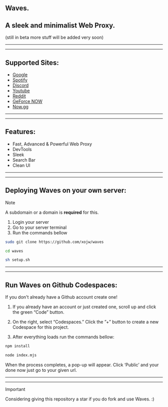 ## Waves.
A sleek and minimalist Web Proxy.
---
(still in beta more stuff will be added very soon)

---
---

## Supported Sites:

- [Google](https://google.com)
- [Spotify](https://spotify.com)
- [Discord](https://discord.com)
- [Youtube](https://www.youtube.com)
- [Reddit](https://reddit.com)
- [GeForce NOW](https://play.geforcenow.com/)
- [Now.gg](https://now.gg)

---
---

## Features:

- Fast, Advanced & Powerful Web Proxy
- DevTools
- Sleek
- Search Bar
- Clean UI

---
---

## Deploying Waves on your own server:
> [!NOTE] 
> A subdomain or a domain is **required** for this.

1. Login your server
2. Go to your server terminal
3. Run the commands bellow
   
```bash
sudo git clone https://github.com/xojw/waves

cd waves

sh setup.sh
```

---
---

## Run Waves on Github Codespaces:

If you don't already have a Github account create one!

1. If you already have an account or just created one, scroll up and click the green “Code” button.

2. On the right, select “Codespaces.”
Click the ”+” button to create a new Codespace for this project.

3. After everything loads run the commands bellow:

```bash
npm install

node index.mjs
```

When the process completes, a pop-up will appear. Click ‘Public’ and your done now just go to your given url.

---
---

> [!IMPORTANT]
> Considering giving this repository a star if you do fork and use Waves. :)

